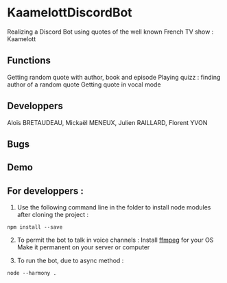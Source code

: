 # KaamelottDiscordBot
Realizing a Discord Bot using quotes of the well known French TV show : Kaamelott

## Functions
Getting random quote with author, book and episode
Playing quizz : finding author of a random quote
Getting quote in vocal mode

## Developpers
Aloïs BRETAUDEAU, Mickaël MENEUX, Julien RAILLARD, Florent YVON

## Bugs

## Demo

## For developpers : 
1. Use the following command line in the folder to install node modules after cloning the project : 
```
npm install --save
```
2. To permit the bot to talk in voice channels :
    Install [ffmpeg](https://ffmpeg.org/download.html) for your OS
    Make it permanent on your server or computer

3. To run the bot, due to async method : 
```
node --harmony .
```